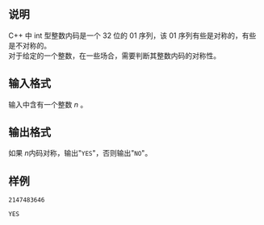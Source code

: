 <h2>说明</h2>

C++ 中 int 型整数内码是一个 32 位的 $01$ 序列，该 $01$ 序列有些是对称的，有些是不对称的。<br />
对于给定的一个整数，在一些场合，需要判断其整数内码的对称性。
<h2>输入格式</h2>

输入中含有一个整数 $n$ 。

<h2>输出格式</h2>

如果 $n$内码对称，输出"<code>YES</code>"，否则输出"<code>NO</code>"。

<h2>样例</h2>
<pre><code class="language-input1">2147483646</code></pre><pre><code class="language-output1">YES</code></pre>

